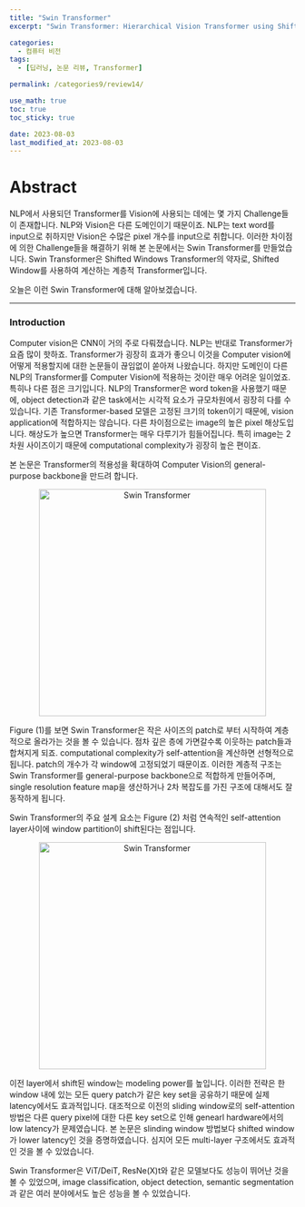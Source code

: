 ```yaml
---
title: "Swin Transformer"
excerpt: "Swin Transformer: Hierarchical Vision Transformer using Shifted Windows 리뷰"

categories:
  - 컴퓨터 비전
tags:
  - [딥러닝, 논문 리뷰, Transformer]

permalink: /categories9/review14/

use_math: true
toc: true
toc_sticky: true

date: 2023-08-03
last_modified_at: 2023-08-03
---
```


# Abstract

NLP에서 사용되던 Transformer를 Vision에 사용되는 데에는 몇 가지 Challenge들이 존재합니다. NLP와 Vision은 다른 도메인이기 때문이죠. NLP는 text word를 input으로 취하지만 Vision은 수많은 pixel 개수를 input으로 취합니다. 이러한 차이점에 의한 Challenge들을 해결하기 위해 본 논문에서는 Swin Transformer를 만들었습니다. Swin Transformer은 Shifted Windows Transformer의 약자로, Shifted Window를 사용하여 계산하는 계층적 Transformer입니다. 

오늘은 이런 Swin Transformer에 대해 알아보겠습니다. 

---

### Introduction

Computer vision은 CNN이 거의 주로 다뤄졌습니다. NLP는 반대로 Transformer가 요즘 많이 핫하죠. Transformer가 굉장히 효과가 좋으니 이것을 Computer vision에 어떻게 적용할지에 대한 논문들이 끊임없이 쏟아져 나왔습니다. 하지만 도메인이 다른 NLP의 Transformer를 Computer Vision에 적용하는 것이란 매우 어려운 일이었죠. 특히나 다른 점은 크기입니다. NLP의 Transformer은 word token을 사용했기 때문에, object detection과 같은 task에서는 시각적 요소가 규모차원에서 굉장히 다를 수 있습니다. 기존 Transformer-based 모델은 고정된 크기의 token이기 때문에, vision application에 적합하지는 않습니다. 다른 차이점으로는 image의 높은 pixel 해상도입니다. 해상도가 높으면 Transformer는 매우 다루기가 힘들어집니다. 특히 image는 2차원 사이즈이기 때문에 computational complexity가 굉장히 높은 편이죠.

본 논문은 Transformer의 적용성을 확대하여 Computer Vision의 general-purpose backbone을 만드려 합니다. 

<p align="center"><img src="../../assets/images/080301.png" width="400px" height="400px" title="Swin Transformer" alt="Swin Transformer" ><img></p>

Figure (1)를 보면 Swin Transformer은 작은 사이즈의 patch로 부터 시작하여 계층적으로 올라가는 것을 볼 수 있습니다. 점차 깊은 층에 가면갈수록 이웃하는 patch들과 합쳐지게 되죠. computational complexity가 self-attention을 계산하면 선형적으로 됩니다. patch의 개수가 각 window에 고정되었기 때문이죠. 이러한 계층적 구조는 Swin Transformer를 general-purpose backbone으로 적합하게 만들어주며, single resolution feature map을 생산하거나 2차 복잡도를 가진 구조에 대해서도 잘 동작하게 됩니다. 

Swin Transformer의 주요 설계 요소는 Figure (2) 처럼 연속적인 self-attention layer사이에 window partition이 shift된다는 점입니다.

<p align="center"><img src="../../assets/images/080302.png" width="400px" height="400px" title="Swin Transformer" alt="Swin Transformer" ><img></p>

이전 layer에서 shift된 window는 modeling power를 높입니다. 이러한 전략은 한 window 내에 있는 모든 query patch가 같은 key set을 공유하기 때문에 실제 latency에서도 효과적입니다. 대조적으로 이전의 sliding window로의 self-attention 방법은 다른 query pixel에 대한 다른 key set으로 인해 genearl hardware에서의 low latency가 문제였습니다. 본 논문은 slinding window 방법보다 shifted window가 lower latency인 것을 증명하였습니다. 심지어 모든 multi-layer 구조에서도 효과적인 것을 볼 수 있었습니다.

Swin Transformer은 ViT/DeiT, ResNe(X)t와 같은 모델보다도 성능이 뛰어난 것을 볼 수 있었으며, image classification, object detection, semantic segmentation과 같은 여러 분야에서도 높은 성능을 볼 수 있었습니다. 